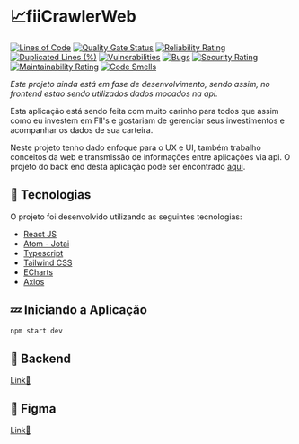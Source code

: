 # 📈fiiCrawlerWeb

[![Lines of Code](https://sonarcloud.io/api/project_badges/measure?project=AaronCrvl_fii-crawler-web&metric=ncloc)](https://sonarcloud.io/summary/new_code?id=AaronCrvl_fii-crawler-web)
[![Quality Gate Status](https://sonarcloud.io/api/project_badges/measure?project=AaronCrvl_fii-crawler-web&metric=alert_status)](https://sonarcloud.io/summary/new_code?id=AaronCrvl_fii-crawler-web)
[![Reliability Rating](https://sonarcloud.io/api/project_badges/measure?project=AaronCrvl_fii-crawler-web&metric=reliability_rating)](https://sonarcloud.io/summary/new_code?id=AaronCrvl_fii-crawler-web)
[![Duplicated Lines (%)](https://sonarcloud.io/api/project_badges/measure?project=AaronCrvl_fii-crawler-web&metric=duplicated_lines_density)](https://sonarcloud.io/summary/new_code?id=AaronCrvl_fii-crawler-web)
[![Vulnerabilities](https://sonarcloud.io/api/project_badges/measure?project=AaronCrvl_fii-crawler-web&metric=vulnerabilities)](https://sonarcloud.io/summary/new_code?id=AaronCrvl_fii-crawler-web)
[![Bugs](https://sonarcloud.io/api/project_badges/measure?project=AaronCrvl_fii-crawler-web&metric=bugs)](https://sonarcloud.io/summary/new_code?id=AaronCrvl_fii-crawler-web)
[![Security Rating](https://sonarcloud.io/api/project_badges/measure?project=AaronCrvl_fii-crawler-web&metric=security_rating)](https://sonarcloud.io/summary/new_code?id=AaronCrvl_fii-crawler-web)
[![Maintainability Rating](https://sonarcloud.io/api/project_badges/measure?project=AaronCrvl_fii-crawler-web&metric=sqale_rating)](https://sonarcloud.io/summary/new_code?id=AaronCrvl_fii-crawler-web)
[![Code Smells](https://sonarcloud.io/api/project_badges/measure?project=AaronCrvl_fii-crawler-web&metric=code_smells)](https://sonarcloud.io/summary/new_code?id=AaronCrvl_fii-crawler-web)

*Este projeto ainda está em fase de desenvolvimento, sendo assim, no frontend estao sendo utilizados dados mocados na api.*

Esta aplicação está sendo feita com muito carinho para todos que assim como eu investem em FII's e gostariam de gerenciar seus investimentos e acompanhar os dados de sua carteira.

Neste projeto tenho dado enfoque para o UX e UI, também trabalho conceitos da web e transmissão de informações entre aplicações via api. O projeto do back end desta aplicação pode ser encontrado [aqui](https://github.com/AaronCrvl/FIICrawler-backend).

## 🧪 Tecnologias
O projeto foi desenvolvido utilizando as seguintes tecnologias:

- [React JS](https://pt-br.legacy.reactjs.org/)    
- [Atom - Jotai](https://jotai.org/docs/core/atom)
- [Typescript](https://www.typescriptlang.org/)
- [Tailwind CSS](https://tailwindcss.com/)
- [ECharts](https://echarts.apache.org/en/index.html)
- [Axios](https://axios-http.com/)

## 💤 Iniciando a Aplicação
``` javascript
npm start dev
``` 

## 💺 Backend
[Link🔗](https://github.com/AaronCrvl/FIICrawler-backend)

## 🔖 Figma
[Link🔗](https://www.figma.com/file/I9ozKQR2ZKyoYaEok98dCv/fiiCrawler-Desgin?type=design&node-id=0%3A1&mode=design&t=LCA1aW1Sl9mfIO8l-1)
